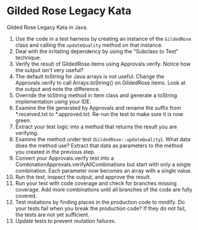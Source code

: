 # Gilded Rose Legacy Kata
Gilded Rose Legacy Kata in Java.

1. Use the code in a test harness by creating an instance of the `GildedRose` class and calling the `updateQuality` method on that instance.
2. Deal with the irritating dependency by using the "Subclass to Test" technique.
3. Verify the result of GildedRose.items using Approvals.verify. Notice how the output isn't very useful? 
4. The default toString for Java arrays is not useful. Change the Approvals.verify to call Arrays.toString() on GildedRose.items. Look at the output and note the difference.
5. Override the toString method in Item class and generate a toString implementation using your IDE. 
6. Examine the file generated by Approvals and rename the suffix from *.received.txt to *.approved.txt. Re-run the test to make sure it is now green.
7. Extract your test logic into a method that returns the result you are verifying.
8. Examine the method under test (`GildedRose::updateQuality`). What data does the method use? Extract that data as parameters to the method you created in the previous step. 
9. Convert your Approvals.verify test into a CombinationApprovals.verifyAllCombinations but start with only a single combination. Each parameter now becomes an array with a single value.
10. Run the test, inspect the output, and approve the result.
11. Run your test with code coverage and check for branches missing coverage. Add more combinations until all branches of the code are fully covered.
12. Test mutations by finding places in the production code to modify. Do your tests fail when you break the production code? If they do not fail, the tests are not yet sufficient.
13. Update tests to prevent mutation failures.